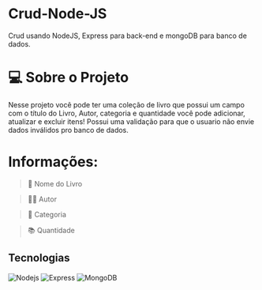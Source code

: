 # Crud-Node-JS
Crud usando NodeJS, Express para back-end e mongoDB para banco de dados.


# :computer: Sobre o Projeto

Nesse projeto você pode ter uma coleção de livro que possui um campo com o título do Livro, Autor, categoria e quantidade você pode 
adicionar, atualizar e excluir itens!
Possui uma validação para que o usuario não envie dados inválidos pro banco de dados.

# Informações:

> :blue_book: Nome do Livro

> :man_artist: Autor

> :open_book:  Categoria 

> :books: Quantidade

## Tecnologias 

<img align="center" alt="Nodejs" src="https://img.shields.io/badge/node.js-6DA55F?style=for-the-badge&logo=node.js&logoColor=white"/>

<img align="center" alt="Express" src="https://img.shields.io/badge/express.js-%23404d59.svg?style=for-the-badge&logo=express&logoColor=%2361DAFB"/>

<img align="center" alt="MongoDB" src="https://img.shields.io/badge/MongoDB-%234ea94b.svg?style=for-the-badge&logo=mongodb&logoColor=white"/>
